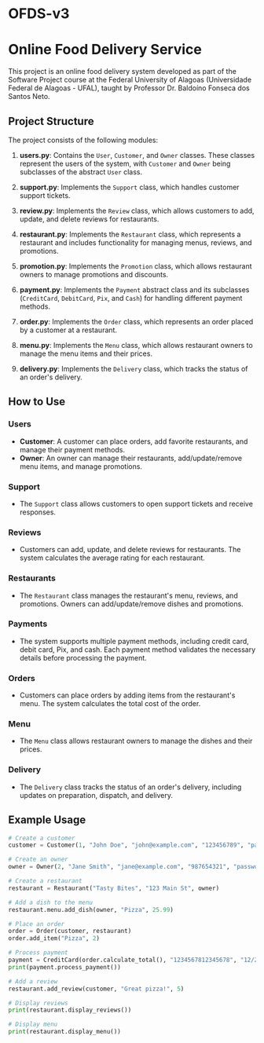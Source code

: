 # OFDS-v3
 
# Online Food Delivery Service

This project is an online food delivery system developed as part of the Software Project course at the Federal University of Alagoas (Universidade Federal de Alagoas - UFAL), taught by Professor Dr. Baldoíno Fonseca dos Santos Neto.

## Project Structure

The project consists of the following modules:

1. **users.py**: Contains the `User`, `Customer`, and `Owner` classes. These classes represent the users of the system, with `Customer` and `Owner` being subclasses of the abstract `User` class.

2. **support.py**: Implements the `Support` class, which handles customer support tickets.

3. **review.py**: Implements the `Review` class, which allows customers to add, update, and delete reviews for restaurants.

4. **restaurant.py**: Implements the `Restaurant` class, which represents a restaurant and includes functionality for managing menus, reviews, and promotions.

5. **promotion.py**: Implements the `Promotion` class, which allows restaurant owners to manage promotions and discounts.

6. **payment.py**: Implements the `Payment` abstract class and its subclasses (`CreditCard`, `DebitCard`, `Pix`, and `Cash`) for handling different payment methods.

7. **order.py**: Implements the `Order` class, which represents an order placed by a customer at a restaurant.

8. **menu.py**: Implements the `Menu` class, which allows restaurant owners to manage the menu items and their prices.

9. **delivery.py**: Implements the `Delivery` class, which tracks the status of an order's delivery.

## How to Use

### Users
- **Customer**: A customer can place orders, add favorite restaurants, and manage their payment methods.
- **Owner**: An owner can manage their restaurants, add/update/remove menu items, and manage promotions.

### Support
- The `Support` class allows customers to open support tickets and receive responses.

### Reviews
- Customers can add, update, and delete reviews for restaurants. The system calculates the average rating for each restaurant.

### Restaurants
- The `Restaurant` class manages the restaurant's menu, reviews, and promotions. Owners can add/update/remove dishes and promotions.

### Payments
- The system supports multiple payment methods, including credit card, debit card, Pix, and cash. Each payment method validates the necessary details before processing the payment.

### Orders
- Customers can place orders by adding items from the restaurant's menu. The system calculates the total cost of the order.

### Menu
- The `Menu` class allows restaurant owners to manage the dishes and their prices.

### Delivery
- The `Delivery` class tracks the status of an order's delivery, including updates on preparation, dispatch, and delivery.

## Example Usage

```python
# Create a customer
customer = Customer(1, "John Doe", "john@example.com", "123456789", "password123")

# Create an owner
owner = Owner(2, "Jane Smith", "jane@example.com", "987654321", "password456")

# Create a restaurant
restaurant = Restaurant("Tasty Bites", "123 Main St", owner)

# Add a dish to the menu
restaurant.menu.add_dish(owner, "Pizza", 25.99)

# Place an order
order = Order(customer, restaurant)
order.add_item("Pizza", 2)

# Process payment
payment = CreditCard(order.calculate_total(), "1234567812345678", "12/25", "123")
print(payment.process_payment())

# Add a review
restaurant.add_review(customer, "Great pizza!", 5)

# Display reviews
print(restaurant.display_reviews())

# Display menu
print(restaurant.display_menu())